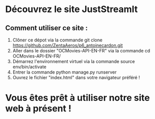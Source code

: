 # Découvrez le site JustStreamIt

## Comment utiliser ce site :
1. Clôner ce dépot via la commande git clone https://github.com/ZentaAeros/p6_antoinecardon.git
2. Aller dans le dossier "OCMovies-API-EN-FR" via la commande cd OCMovies-API-EN-FR/
3. Démarrez l'environnement virtuel via la commande source env/bin/activate
4. Entrer la commande python manage.py runserver
5. Ouvrez le fichier "index.html" dans votre navigateur préféré !

# Vous êtes prêt à utiliser notre site web à présent !